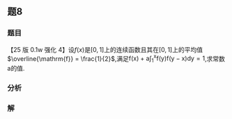 ## 题8
### 题目
【25 版 0.1w 强化 4】设$f( x)$是$\lbrack  {0,1}\rbrack$上的连续函数且其在$\lbrack  {0,1}\rbrack$上的平均值$\overline{\mathrm{f}} = \frac{1}{2}$,满足$\mathrm{f}( \mathrm{x})  + \mathrm{a}{\int }_{1}^{\mathrm{x}}\mathrm{f}( \mathrm{y}) \mathrm{f}( {\mathrm{y} - \mathrm{x}}) \mathrm{{dy}} = 1$,求常数$\mathrm{a}$的值.
### 分析

### 解